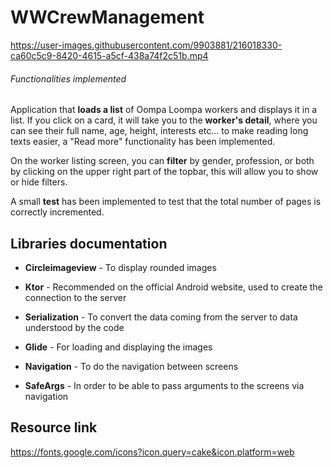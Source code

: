 # WWCrewManagement

https://user-images.githubusercontent.com/9903881/216018330-ca60c5c9-8420-4615-a5cf-438a74f2c51b.mp4

###### Functionalities implemented

Application that **loads a list** of Oompa Loompa workers and displays it in a list. If you click on a card, it will take you to the **worker's detail**, where you can see their full name, age, height, interests etc... to make reading long texts easier, a "Read more" functionality has been implemented.

On the worker listing screen, you can **filter** by gender, profession, or both by clicking on the upper right part of the topbar, this will allow you to show or hide filters.

A small **test** has been implemented to test that the total number of pages is correctly incremented.


## Libraries documentation


* **Circleimageview** - To display rounded images

* **Ktor** - Recommended on the official Android website, used to create the connection to the server

* **Serialization** - To convert the data coming from the server to data understood by the code

* **Glide** - For loading and displaying the images

* **Navigation** - To do the navigation between screens

* **SafeArgs** - In order to be able to pass arguments to the screens via navigation


## Resource link

https://fonts.google.com/icons?icon.query=cake&icon.platform=web
